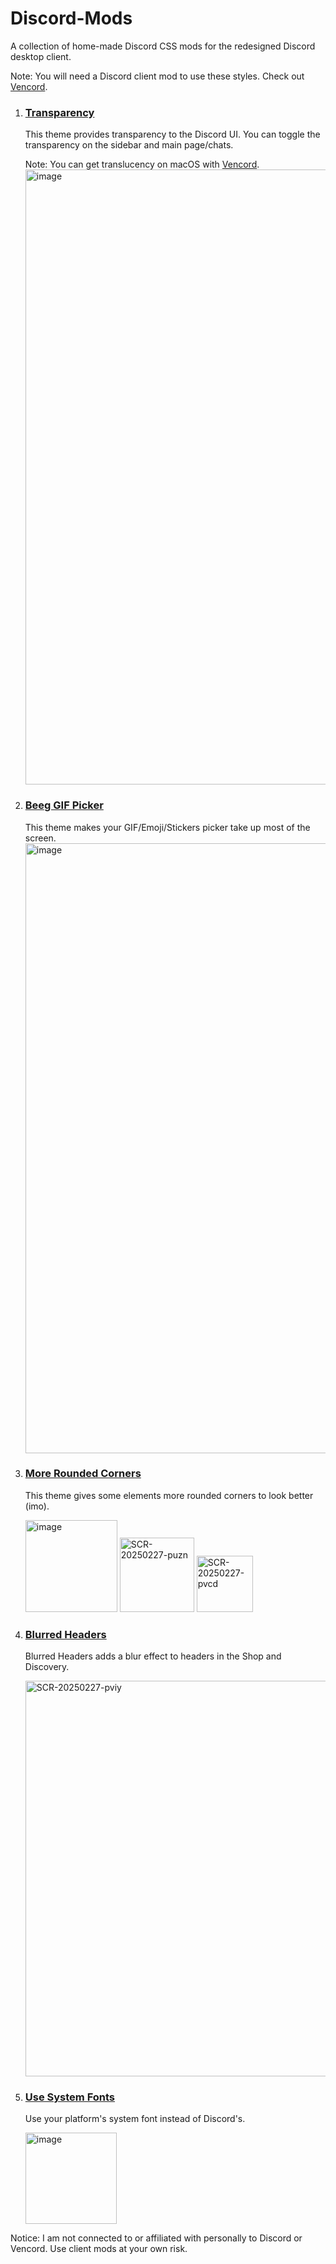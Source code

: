 # Discord-Mods
A collection of home-made Discord CSS mods for the redesigned Discord desktop client.

Note: You will need a Discord client mod to use these styles. Check out [Vencord](vencord.dev).

1. ### [Transparency](https://github.com/asboy2035/Discord-Mods/raw/refs/heads/main/Transparency.css)
   This theme provides transparency to the Discord UI. You can toggle the transparency on the sidebar and main page/chats.

   Note: You can get translucency on macOS with [Vencord](vencord.dev).
   <img width="984" alt="image" src="https://github.com/user-attachments/assets/89ac95fa-6fbf-46db-bf41-e377868f9035" />
   
2. ### [Beeg GIF Picker](https://github.com/asboy2035/Discord-Mods/raw/refs/heads/main/Big-GIF-Emoji-Sticker-Picker.css)
   This theme makes your GIF/Emoji/Stickers picker take up most of the screen.
   <img width="976" alt="image" src="https://github.com/user-attachments/assets/c37124be-3fe6-490b-a4d4-61d0d0550c5d" />
   
3. ### [More Rounded Corners](https://github.com/asboy2035/Discord-Mods/raw/refs/heads/main/MoreRoundedCorners.css)
   This theme gives some elements more rounded corners to look better (imo).
   
   <img width="147" alt="image" src="https://github.com/user-attachments/assets/87f7f9d2-c14e-45cb-aaed-1e2193ed4ae9" />
   <img width="119" alt="SCR-20250227-puzn" src="https://github.com/user-attachments/assets/6d4c92e1-060b-4e58-8d07-8483df5b7f23" />
   <img width="90" alt="SCR-20250227-pvcd" src="https://github.com/user-attachments/assets/adf797b2-02ff-4d97-aa43-a36578846146" />

4. ### [Blurred Headers](https://github.com/asboy2035/Discord-Mods/raw/refs/heads/main/BlurredHeaders.css)
   Blurred Headers adds a blur effect to headers in the Shop and Discovery.

   <img width="633" alt="SCR-20250227-pviy" src="https://github.com/user-attachments/assets/b747b4af-649f-44d3-a944-b0f1ab7037ff" />

5. ### [Use System Fonts](https://github.com/asboy2035/Discord-Mods/raw/refs/heads/main/SystemFonts.css)
   Use your platform's system font instead of Discord's.

   <img width="146" alt="image" src="https://github.com/user-attachments/assets/d9a7eece-076e-4232-92d8-b9769a6954e1" />


Notice: I am not connected to or affiliated with personally to Discord or Vencord. Use client mods at your own risk.
